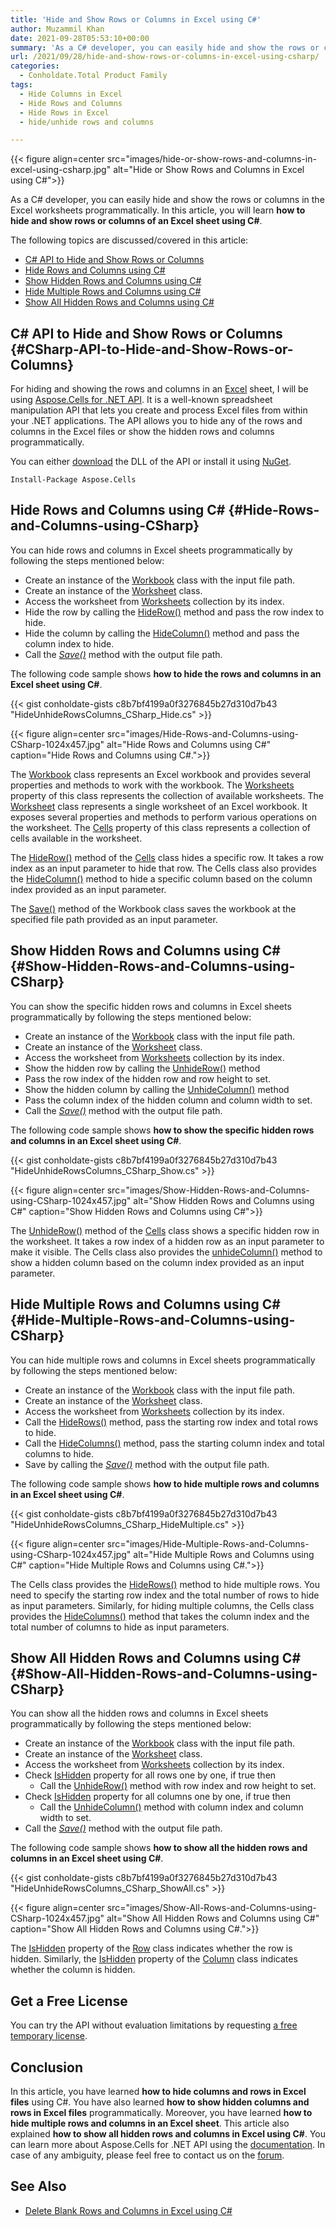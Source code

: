 ```yaml
---
title: 'Hide and Show Rows or Columns in Excel using C#'
author: Muzammil Khan
date: 2021-09-28T05:53:10+00:00
summary: 'As a C# developer, you can easily hide and show the rows or columns in the Excel worksheets programmatically. In this article, you will learn **how to hide and show rows or columns of an Excel sheet using C#**.'
url: /2021/09/28/hide-and-show-rows-or-columns-in-excel-using-csharp/
categories:
  - Conholdate.Total Product Family
tags:
  - Hide Columns in Excel
  - Hide Rows and Columns
  - Hide Rows in Excel
  - hide/unhide rows and columns

---
```



{{< figure align=center src="images/hide-or-show-rows-and-columns-in-excel-using-csharp.jpg" alt="Hide or Show Rows and Columns in Excel using C#">}}
 

As a C# developer, you can easily hide and show the rows or columns in the Excel worksheets programmatically. In this article, you will learn **how to hide and show rows or columns of an Excel sheet using C#**.

The following topics are discussed/covered in this article:

  * [C# API to Hide and Show Rows or Columns][2]
  * [Hide Rows and Columns using C#][3]
  * [Show Hidden Rows and Columns using C#][4]
  * [Hide Multiple Rows and Columns using C#][5]
  * [Show All Hidden Rows and Columns using C#][6]

## C# API to Hide and Show Rows or Columns {#CSharp-API-to-Hide-and-Show-Rows-or-Columns}

For hiding and showing the rows and columns in an [Excel][7] sheet, I will be using [Aspose.Cells for .NET API][8]. It is a well-known spreadsheet manipulation API that lets you create and process Excel files from within your .NET applications. The API allows you to hide any of the rows and columns in the Excel files or show the hidden rows and columns programmatically.

You can either [download][9] the DLL of the API or install it using [NuGet][10].

```
Install-Package Aspose.Cells
```

## Hide Rows and Columns using C# {#Hide-Rows-and-Columns-using-CSharp}

You can hide rows and columns in Excel sheets programmatically by following the steps mentioned below:

  * Create an instance of the [Workbook][11] class with the input file path.
  * Create an instance of the [Worksheet][12] class.
  * Access the worksheet from [Worksheets][13] collection by its index.
  * Hide the row by calling the [HideRow()][14] method and pass the row index to hide.
  * Hide the column by calling the [HideColumn()][15] method and pass the column index to hide.
  * Call the _[Save()][16]_ method with the output file path.

The following code sample shows **how to hide the rows and columns in an Excel sheet using C#**.

{{< gist conholdate-gists c8b7bf4199a0f3276845b27d310d7b43 "HideUnhideRowsColumns_CSharp_Hide.cs" >}}

{{< figure align=center src="images/Hide-Rows-and-Columns-using-CSharp-1024x457.jpg" alt="Hide Rows and Columns using C#" caption="Hide Rows and Columns using C#.">}}
 

The [Workbook][11] class represents an Excel workbook and provides several properties and methods to work with the workbook. The [Worksheets][13] property of this class represents the collection of available worksheets. The [Worksheet][12] class represents a single worksheet of an Excel workbook. It exposes several properties and methods to perform various operations on the worksheet. The [Cells][18] property of this class represents a collection of cells available in the worksheet.

The [HideRow()][14] method of the [Cells][19] class hides a specific row. It takes a row index as an input parameter to hide that row. The Cells class also provides the [HideColumn()][15] method to hide a specific column based on the column index provided as an input parameter.

The [Save()][16] method of the Workbook class saves the workbook at the specified file path provided as an input parameter.

## Show Hidden Rows and Columns using C# {#Show-Hidden-Rows-and-Columns-using-CSharp}

You can show the specific hidden rows and columns in Excel sheets programmatically by following the steps mentioned below:

  * Create an instance of the [Workbook][11] class with the input file path.
  * Create an instance of the [Worksheet][12] class.
  * Access the worksheet from [Worksheets][13] collection by its index.
  * Show the hidden row by calling the [UnhideRow()][20] method
  * Pass the row index of the hidden row and row height to set.
  * Show the hidden column by calling the [UnhideColumn()][21] method
  * Pass the column index of the hidden column and column width to set.
  * Call the _[Save()][16]_ method with the output file path.

The following code sample shows **how to show the specific hidden rows and columns in an Excel sheet using C#**.

{{< gist conholdate-gists c8b7bf4199a0f3276845b27d310d7b43 "HideUnhideRowsColumns_CSharp_Show.cs" >}}

{{< figure align=center src="images/Show-Hidden-Rows-and-Columns-using-CSharp-1024x457.jpg" alt="Show Hidden Rows and Columns using C#" caption="Show Hidden Rows and Columns using C#">}}
 

The [UnhideRow()][20] method of the [Cells][19] class shows a specific hidden row in the worksheet. It takes a row index of a hidden row as an input parameter to make it visible. The Cells class also provides the [unhideColumn()][21] method to show a hidden column based on the column index provided as an input parameter.

## Hide Multiple Rows and Columns using C# {#Hide-Multiple-Rows-and-Columns-using-CSharp}

You can hide multiple rows and columns in Excel sheets programmatically by following the steps mentioned below:

  * Create an instance of the [Workbook][11] class with the input file path.
  * Create an instance of the [Worksheet][12] class.
  * Access the worksheet from [Worksheets][13] collection by its index.
  * Call the [HideRows()][23] method, pass the starting row index and total rows to hide.
  * Call the [HideColumns()][24] method, pass the starting column index and total columns to hide.
  * Save by calling the _[Save()][16]_ method with the output file path.

The following code sample shows **how to hide multiple rows and columns in an Excel sheet using C#**.

{{< gist conholdate-gists c8b7bf4199a0f3276845b27d310d7b43 "HideUnhideRowsColumns_CSharp_HideMultiple.cs" >}}

{{< figure align=center src="images/Hide-Multiple-Rows-and-Columns-using-CSharp-1024x457.jpg" alt="Hide Multiple Rows and Columns using C#" caption="Hide Multiple Rows and Columns using C#.">}}
 

The Cells class provides the [HideRows()][23] method to hide multiple rows. You need to specify the starting row index and the total number of rows to hide as input parameters. Similarly, for hiding multiple columns, the Cells class provides the [HideColumns()][24] method that takes the column index and the total number of columns to hide as input parameters.

## Show All Hidden Rows and Columns using C# {#Show-All-Hidden-Rows-and-Columns-using-CSharp}

You can show all the hidden rows and columns in Excel sheets programmatically by following the steps mentioned below:

  * Create an instance of the [Workbook][11] class with the input file path.
  * Create an instance of the [Worksheet][12] class.
  * Access the worksheet from [Worksheets][13] collection by its index.
  * Check [IsHidden][26] property for all rows one by one, if true then 
      * Call the [UnhideRow()][20] method with row index and row height to set.
  * Check [IsHidden][27] property for all columns one by one, if true then
      * Call the [UnhideColumn()][21] method with column index and column width to set.
  * Call the _[Save()][16]_ method with the output file path.

The following code sample shows **how to show all the hidden rows and columns in an Excel sheet using C#**.

{{< gist conholdate-gists c8b7bf4199a0f3276845b27d310d7b43 "HideUnhideRowsColumns_CSharp_ShowAll.cs" >}}

{{< figure align=center src="images/Show-All-Rows-and-Columns-using-CSharp-1024x457.jpg" alt="Show All Hidden Rows and Columns using C#" caption="Show All Hidden Rows and Columns using C#.">}}
 

The [IsHidden][26] property of the [Row][29] class indicates whether the row is hidden. Similarly, the [IsHidden][27] property of the [Column][30] class indicates whether the column is hidden.

## Get a Free License

You can try the API without evaluation limitations by requesting [a free temporary license][31].

## Conclusion

In this article, you have learned **how to hide columns and rows in Excel files** using C#. You have also learned **how to show hidden columns and rows in Excel files** programmatically. Moreover, you have learned **how to hide multiple rows and columns in an Excel sheet**. This article also explained **how to show all hidden rows and columns in Excel using C#**. You can learn more about Aspose.Cells for .NET API using the [documentation][32]. In case of any ambiguity, please feel free to contact us on the [forum][33].

## See Also

  * [Delete Blank Rows and Columns in Excel using C#][34]

 [1]: https://blog.conholdate.com/wp-content/uploads/sites/27/2021/09/hide-or-show-rows-and-columns-in-excel-using-csharp.jpg
 [2]: #CSharp-API-to-Hide-and-Show-Rows-or-Columns
 [3]: #Hide-Rows-and-Columns-using-CSharp
 [4]: #Show-Hidden-Rows-and-Columns-using-CSharp
 [5]: #Hide-Multiple-Rows-and-Columns-using-CSharp
 [6]: #Show-All-Hidden-Rows-and-Columns-using-CSharp
 [7]: https://docs.fileformat.com/spreadsheet/xlsx/
 [8]: https://products.aspose.com/cells/net/
 [9]: https://downloads.aspose.com/cells/net
 [10]: https://www.nuget.org/packages/aspose.cells
 [11]: https://apireference.aspose.com/cells/net/aspose.cells/workbook
 [12]: https://apireference.aspose.com/cells/net/aspose.cells/worksheet
 [13]: https://apireference.aspose.com/cells/net/aspose.cells/workbook/properties/worksheets
 [14]: https://apireference.aspose.com/cells/net/aspose.cells/cells/methods/hiderow
 [15]: https://apireference.aspose.com/cells/net/aspose.cells/cells/methods/hidecolumn
 [16]: https://apireference.aspose.com/cells/net/aspose.cells.workbook/save/methods/2
 [17]: https://blog.conholdate.com/wp-content/uploads/sites/27/2021/09/Hide-Rows-and-Columns-using-CSharp.jpg
 [18]: https://apireference.aspose.com/cells/net/aspose.cells/worksheet/properties/cells
 [19]: https://apireference.aspose.com/cells/net/aspose.cells/cells
 [20]: https://apireference.aspose.com/cells/net/aspose.cells/cells/methods/unhiderow
 [21]: https://apireference.aspose.com/cells/net/aspose.cells/cells/methods/unhidecolumn
 [22]: https://blog.conholdate.com/wp-content/uploads/sites/27/2021/09/Show-Hidden-Rows-and-Columns-using-CSharp.jpg
 [23]: https://apireference.aspose.com/cells/net/aspose.cells/cells/methods/hiderows
 [24]: https://apireference.aspose.com/cells/net/aspose.cells/cells/methods/hidecolumns
 [25]: https://blog.conholdate.com/wp-content/uploads/sites/27/2021/09/Hide-Multiple-Rows-and-Columns-using-CSharp.jpg
 [26]: https://apireference.aspose.com/cells/net/aspose.cells/row/properties/ishidden
 [27]: https://apireference.aspose.com/cells/net/aspose.cells/column/properties/ishidden
 [28]: https://blog.conholdate.com/wp-content/uploads/sites/27/2021/09/Show-All-Rows-and-Columns-using-CSharp.jpg
 [29]: https://apireference.aspose.com/cells/net/aspose.cells/row
 [30]: https://apireference.aspose.com/cells/net/aspose.cells/column
 [31]: https://purchase.aspose.com/temporary-license
 [32]: https://docs.aspose.com/cells/net/
 [33]: https://forum.aspose.com/c/cells/9
 [34]: https://blog.conholdate.com/2020/12/25/delete-blank-rows-and-columns-in-excel-using-csharp/







